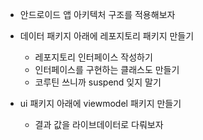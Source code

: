 - 안드로이드 앱 아키텍처 구조를 적용해보자
	
- 데이터 패키지 아래에 레포지토리 패키지 만들기
	- 레포지토리 인터페이스 작성하기
	- 인터페이스를 구현하는 클래스도 만들기
	- 코루틴 쓰니까 suspend 잊지 말기

- ui 패키지 아래에 viewmodel 패키지 만들기
	- 결과 값을 라이브데이터로 다뤄보자
